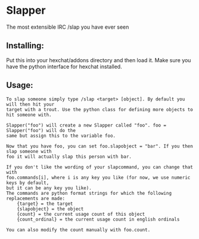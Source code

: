 Slapper
=======

The most extensible IRC /slap you have ever seen

Installing:
----------
Put this into your hexchat/addons directory and then load it. Make sure you have the python
interface for hexchat installed.

Usage:
------
    To slap someone simply type /slap <target> [object]. By default you will then hit your
    target with a trout. Use the python class for defining more objects to hit someone with.

    Slapper("foo") will create a new Slapper called "foo". foo = Slapper("foo") will do the
    same but assign this to the variable foo.

    Now that you have foo, you can set foo.slapobject = "bar". If you then slap someone with
    foo it will actually slap this person with bar.

    If you don't like the wording of your slapcommand, you can change that with
    foo.commands[i], where i is any key you like (for now, we use numeric keys by default,
    but it can be any key you like).
    The commands are python format strings for which the following replacements are made:
        {target} = the target
        {slapobject} = the object
        {count} = the current usage count of this object
        {count_ordinal} = the current usage count in english ordinals

    You can also modify the count manually with foo.count.
